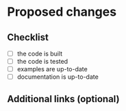 # Proposed changes

## Checklist

- [ ] the code is built
- [ ] the code is tested
- [ ] examples are up-to-date
- [ ] documentation is up-to-date

## Additional links (optional)
